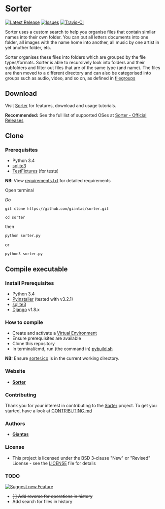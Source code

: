 # Sorter

[![Latest Release](https://img.shields.io/github/release/giantas/sorter.svg?maxAge=2592001)](https://github.com/giantas/sorter/releases/latest)
[![Issues](https://img.shields.io/github/issues-raw/giantas/sorter/website.svg)](https://github.com/giantas/sorter/issues)
[![Travis-CI](https://img.shields.io/travis/giantas/sorter.svg?maxAge=2592000)](https://travis-ci.org/giantas/sorter)

Sorter uses a custom search to help you organise files that contain similar names into their own folder. You can put all letters documents into one folder, all images with the name home into another, all music by one artist in yet another folder, etc. 

Sorter organises these files into folders which are grouped by the file types/formats. Sorter is able to recursively look into folders and their subfolders and filter out files that are of the same type (and name). The files are then moved to a different directory and can also be categorised into groups such as audio, video, and so on, as defined in [filegroups](filegroups.py)


## Download
Visit [Sorter](http://giantas.github.io/sorter) for features, download and usage tutorials.

**Recommended:** See the full list of supported OSes at [Sorter - Official Releases](https://github.com/giantas/sorter/releases/latest)


## Clone

### Prerequisites 
* Python 3.4
* [sqlite3](http://www.sqlite.org/download.html)
* [TestFixtures](https://testfixtures.readthedocs.io/en/latest/index.html) (for tests)

**NB**: View [requirements.txt](requirements.txt) for detailed requirements

Open terminal

*Do*

`git clone https://github.com/giantas/sorter.git`

`cd sorter`

then 

```
python sorter.py
```

or 

```
python3 sorter.py
```

## Compile executable

### Install Prerequisites
* Python 3.4
* [Pyinstaller](http://www.pyinstaller.org/) (tested with v3.2.1)
* [sqlite3](http://www.sqlite.org/download.html)
* [Django](https://www.djangoproject.com/download/) v1.8.x

### How to compile
* Create and activate a [Virtual Environment](http://python-guide-pt-br.readthedocs.io/en/latest/dev/virtualenvs/)
* Ensure prerequisites are available
* Clone this repository
* In terminal/cmd, run (the command in) [pybuild.sh](pybuild.sh)

**NB:** Ensure [sorter.ico](assets/sorter.ico) is in the current working directory.


### Website
* **[Sorter](https://giantas.github.io/sorter)**


### Contributing

Thank you for your interest in contributing to the [Sorter](https://github.com/giantas/sorter) project. To get you started, have a look at [CONTRIBUTING.md](CONTRIBUTING.md)


### Authors

* **[Giantas](https://github.com/giantas)** 


### License

* This project is licensed under the BSD 3-clause "New" or "Revised" License - see the [LICENSE](LICENSE) file for details


### TODO

[![Suggest new Feature](https://img.shields.io/badge/suggest-new-brightgreen.svg)](https://github.com/giantas/sorter/issues/new)

- ~~[ ] Add reverse for operations in history~~
- Add search for files in history